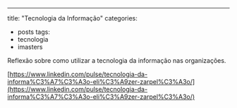 ---
title: "Tecnologia da Informação"
categories:
  - posts
tags:
  - tecnologia
  - imasters

Reflexão sobre como utilizar a tecnologia da informação nas organizações.

[https://www.linkedin.com/pulse/tecnologia-da-informa%C3%A7%C3%A3o-eli%C3%A9zer-zarpel%C3%A3o/](https://www.linkedin.com/pulse/tecnologia-da-informa%C3%A7%C3%A3o-eli%C3%A9zer-zarpel%C3%A3o/)